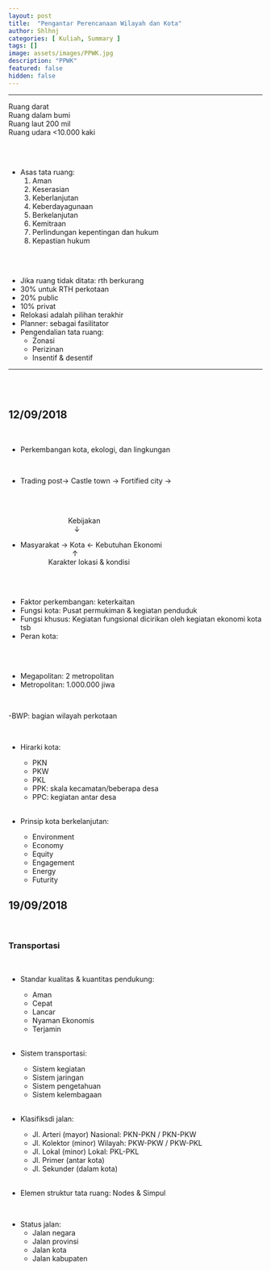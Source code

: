 ```yaml
---
layout: post
title:  "Pengantar Perencanaan Wilayah dan Kota"
author: Shlhnj
categories: [ Kuliah, Summary ]
tags: []
image: assets/images/PPWK.jpg
description: "PPWK"
featured: false
hidden: false
---
```


---
Ruang darat <br>
Ruang dalam bumi <br>
Ruang laut 200 mil <br>
Ruang udara <10.000 kaki <br>

<br>
<br>

- Asas tata ruang:
  1. Aman
  2. Keserasian
  3. Keberlanjutan
  4. Keberdayagunaan
  5. Berkelanjutan
  6. Kemitraan
  7. Perlindungan kepentingan dan hukum
  8. Kepastian hukum
  
 <br>
 <br>
 
- Jika ruang tidak ditata: rth berkurang
- 30% untuk RTH perkotaan
- 20% public
- 10% privat
- Relokasi adalah pilihan terakhir
- Planner: sebagai fasilitator
- Pengendalian tata ruang:
  - Zonasi
  - Perizinan
  - Insentif & desentif
  
---

<br>
<br>

## 12/09/2018

<br>

- Perkembangan kota, ekologi, dan lingkungan

<br>

- Trading post-> Castle town -> Fortified city ->

<br>
<br>

&nbsp; &nbsp; &nbsp; &nbsp; &nbsp; &nbsp; &nbsp; &nbsp; &nbsp; &nbsp; &nbsp;  &nbsp; &nbsp;  &nbsp; &nbsp; Kebijakan <br>
&nbsp; &nbsp; &nbsp; &nbsp; &nbsp; &nbsp;&nbsp; &nbsp; &nbsp; &nbsp; &nbsp; &nbsp;  &nbsp; &nbsp; &nbsp; &nbsp; &nbsp; &#8595;
- Masyarakat &#8594; Kota &#8592; Kebutuhan Ekonomi <br>
&nbsp; &nbsp; &nbsp; &nbsp; &nbsp; &nbsp; &nbsp; &nbsp; &nbsp; &nbsp; &nbsp; &nbsp; &nbsp; &#8593; <br>
&nbsp; &nbsp; &nbsp; &nbsp; &nbsp; &nbsp; &nbsp;   Karakter lokasi & kondisi <br>

<br>
<br>

- Faktor perkembangan: keterkaitan
- Fungsi kota: Pusat permukiman & kegiatan penduduk
- Fungsi khusus: Kegiatan fungsional dicirikan oleh kegiatan ekonomi kota tsb
- Peran kota:

<br>
<br>

- Megapolitan: 2 metropolitan
- Metropolitan: 1.000.000 jiwa

<br>

-BWP: bagian wilayah perkotaan

<br>

- Hirarki kota:
  - PKN
  - PKW
  - PKL
  - PPK: skala kecamatan/beberapa desa
  - PPC: kegiatan antar desa
  
  <br>
  
- Prinsip kota berkelanjutan:
  - Environment
  - Economy
  - Equity
  - Engagement
  - Energy
  - Futurity
   
   
 ## 19/09/2018
   
   <br>
   
 ### Transportasi
   
   <br>
   
- Standar kualitas & kuantitas pendukung: <br>
  - Aman
  - Cepat
  - Lancar
  - Nyaman Ekonomis
  - Terjamin
  
   <br>
   
- Sistem transportasi: <br>
  - Sistem kegiatan
  - Sistem jaringan
  - Sistem pengetahuan
  - Sistem kelembagaan
  
  <br>
  
- Klasifiksdi jalan:
  - Jl. Arteri (mayor)      Nasional: PKN-PKN / PKN-PKW 
  - Jl. Kolektor (minor)    Wilayah: PKW-PKW / PKW-PKL
  - Jl. Lokal (minor)       Lokal:  PKL-PKL
  - Jl. Primer (antar kota)
  - Jl. Sekunder (dalam kota)
  
  <br>
  
- Elemen struktur tata ruang: Nodes & Simpul

<br>

- Status jalan:
  - Jalan negara
  - Jalan provinsi
  - Jalan kota
  - Jalan kabupaten
 
 <br>
 <br>


